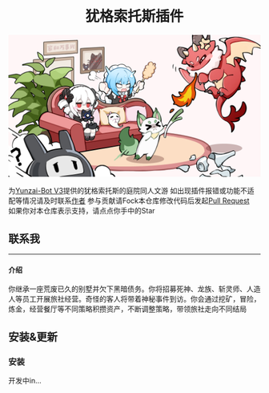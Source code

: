 # <div align="center">犹格索托斯插件</div>

<p align="center">
  </a>
    <img src="./resources/img/cg(44).png">
  </a>
</p>
  
为[Yunzai-Bot V3](https://gitee.com/Le-niao/Yunzai-Bot)提供的犹格索托斯的庭院同人文游
如出现插件报错或功能不适配等情况请及时联系[作者](https://github.com/Meet-Starlight)
参与贡献请Fock本仓库修改代码后发起[Pull Request](https://github.com/Meet-Starlight/Yog-Sothoth/pulls)  
如果你对本仓库表示支持，请点点你手中的Star
## 联系我

---
#### 介绍
你继承一座荒废已久的别墅并欠下黑暗债务。你将招募死神、龙族、斩灵师、人造人等员工开展旅社经营。奇怪的客人将带着神秘事件到访。你会通过挖矿，冒险，炼金，经营餐厅等不同策略积攒资产，不断调整策略，带领旅社走向不同结局
## 安装&更新
### 安装
开发中in...
